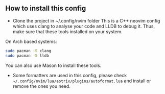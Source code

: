 ## How to install this config
- Clone the project in ~/.config/nvim folder
This is a C++ neovim config which uses clang to analyse your code and LLDB to debug it. Thus, make sure that these tools installed on your system.

On Arch based systems:
```bash
sudo pacman -S clang
sudo pacman -S lldb
```

You can also use Mason to install these tools.
- Some formatters are used in this config, please check `~/.config/nvim/lua/aotrix/plugins/autoformat.lua` and install or remove the ones you need.
